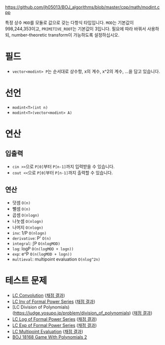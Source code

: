 https://github.com/jh05013/BOJ_algorithms/blob/master/cpp/math/modint.cpp

특정 상수 `MOD`를 모듈로 값으로 갖는 다항식 타입입니다. `MOD`는 기본값이 998,244,353이고, `PRIMITIVE_ROOT`는 기본값이 3입니다. 필요에 따라 바꿔서 사용하되, number-theoretic transform이 가능하도록 설정하십시오.

# 필드
- `vector<modint> P`는 순서대로 상수항, x의 계수, x^2의 계수, ...을 담고 있습니다.

# 선언
- `modint<T>(int n)`
- `modint<T>(vector<modint> A)`

# 연산
## 입출력
- `cin >>`으로 `P[0]`부터 `P[n-1]`까지 입력받을 수 있습니다.
- `cout <<`으로 `P[0]`부터 `P[n-1]`까지 출력할 수 있습니다.

## 연산
- 덧셈 `O(n)`
- 뺄셈 `O(n)`
- 곱셈 `O(nlogn)`
- 나눗셈 `O(nlogn)`
- 나머지 `O(nlogn)`
- `inv`: 1/P `O(nlogn)`
- `derivative`: P' `O(n)`
- `integral`: ∫P `O(nlogMOD)`
- `log`: logP `O(n(logMOD + logn))`
- `exp`: e^P `O(n(logMOD + logn))`
- `multieval`: multipoint evaluation `O(nlog^2n)`

# 테스트 문제
- [LC Convolution](https://judge.yosupo.jp/problem/convolution_mod) ([채점 결과](https://judge.yosupo.jp/submission/104699))
- [LC Inv of Formal Power Series](https://judge.yosupo.jp/problem/inv_of_formal_power_series) ([채점 결과](https://judge.yosupo.jp/submission/105294))
- [LC Division of Polynomials)(https://judge.yosupo.jp/problem/division_of_polynomials) ([채점 결과](https://judge.yosupo.jp/submission/105295))
- [LC Log of Formal Power Series](https://judge.yosupo.jp/problem/log_of_formal_power_series) ([채점 결과](https://judge.yosupo.jp/submission/105546))
- [LC Exp of Formal Power Series](https://judge.yosupo.jp/problem/exp_of_formal_power_series) ([채점 결과](https://judge.yosupo.jp/submission/105552))
- [LC Multipoint Evaluation](https://judge.yosupo.jp/problem/multipoint_evaluation) ([채점 결과](https://judge.yosupo.jp/submission/105448))
- [BOJ 18168 Game With Polynomials 2](https://www.acmicpc.net/problem/18168)
